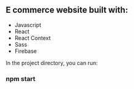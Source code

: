 
## E commerce website built with: 

- Javascript
- React 
- React Context 
- Sass
- Firebase 

In the project directory, you can run:

### npm start

